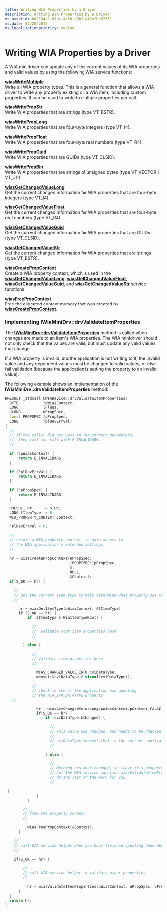 ```yaml
---
title: Writing WIA Properties by a Driver
description: Writing WIA Properties by a Driver
ms.assetid: 6d2164ac-0fbc-4ecb-b3bf-a46efbe07f51
ms.date: 04/20/2017
ms.localizationpriority: medium
---
```


# Writing WIA Properties by a Driver





A WIA minidriver can update any of the current values of its WIA properties and valid values by using the following WIA service functions:

<a href="" id="wiaswritemultiple"></a>[**wiasWriteMultiple**](https://msdn.microsoft.com/library/windows/hardware/ff549475)  
Write all WIA property types. This is a general function that allows a WIA driver to write any property existing on a WIA item, including custom properties. It can be used to write to multiple properties per call.

<a href="" id="wiaswritepropstr"></a>[**wiasWritePropStr**](https://msdn.microsoft.com/library/windows/hardware/ff549525)  
Write WIA properties that are strings (type VT\_BSTR).

<a href="" id="wiaswriteproplong"></a>[**wiasWritePropLong**](https://msdn.microsoft.com/library/windows/hardware/ff549515)  
Write WIA properties that are four-byte integers (type VT\_I4).

<a href="" id="wiaswritepropfloat"></a>[**wiasWritePropFloat**](https://msdn.microsoft.com/library/windows/hardware/ff549507)  
Write WIA properties that are four-byte real numbers (type VT\_R4).

<a href="" id="wiaswritepropguid"></a>[**wiasWritePropGuid**](https://msdn.microsoft.com/library/windows/hardware/ff549512)  
Write WIA properties that are GUIDs (type VT\_CLSID).

<a href="" id="wiaswritepropbin"></a>[**wiasWritePropBin**](https://msdn.microsoft.com/library/windows/hardware/ff549500)  
Write WIA properties that are strings of unsigned bytes (type VT\_VECTOR | VT\_UI1).

<a href="" id="wiasgetchangedvaluelong"></a>[**wiasGetChangedValueLong**](https://msdn.microsoft.com/library/windows/hardware/ff549214)  
Get the current changed information for WIA properties that are four-byte integers (type VT\_I4).

<a href="" id="wiasgetchangedvaluefloat"></a>[**wiasGetChangedValueFloat**](https://msdn.microsoft.com/library/windows/hardware/ff549200)  
Get the current changed information for WIA properties that are four-byte real numbers (type VT\_R4).

<a href="" id="wiasgetchangedvalueguid"></a>[**wiasGetChangedValueGuid**](https://msdn.microsoft.com/library/windows/hardware/ff549211)  
Get the current changed information for WIA properties that are GUIDs (type VT\_CLSID).

<a href="" id="wiasgetchangedvaluestr"></a>[**wiasGetChangedValueStr**](https://msdn.microsoft.com/library/windows/hardware/ff549219)  
Get the current changed information for WIA properties that are strings (type VT\_BSTR).

<a href="" id="wiascreatepropcontext"></a>[**wiasCreatePropContext**](https://msdn.microsoft.com/library/windows/hardware/ff549167)  
Create a WIA property context, which is used in the [**wiasGetChangedValueLong**](https://msdn.microsoft.com/library/windows/hardware/ff549214), [**wiasGetChangedValueFloat**](https://msdn.microsoft.com/library/windows/hardware/ff549200), [**wiasGetChangedValueGuid**](https://msdn.microsoft.com/library/windows/hardware/ff549211), and [**wiasGetChangedValueStr**](https://msdn.microsoft.com/library/windows/hardware/ff549219) service functions.

<a href="" id="wiasfreepropcontext"></a>[**wiasFreePropContext**](https://msdn.microsoft.com/library/windows/hardware/ff549195)  
Free the allocated context memory that was created by [**wiasCreatePropContext**](https://msdn.microsoft.com/library/windows/hardware/ff549167).

### <a href="" id="implementing-iwiaminidrv-drvvalidateitemproperties"></a>Implementing IWiaMiniDrv::drvValidateItemProperties

The [**IWiaMiniDrv::drvValidateItemProperties**](https://msdn.microsoft.com/library/windows/hardware/ff545017) method is called when changes are made to an item's WIA properties. The WIA minidriver should not only check that the values are valid, but must update any valid values that change.

If a WIA property is invalid, andthe application is not writing to it, the invalid value and any dependent values must be changed to valid values, or else fail validation (because the application is setting the property to an invalid value).

The following example shows an implementation of the **IWiaMiniDrv::drvValidateItemProperties** method:

```cpp
HRESULT _stdcall CWIADevice::drvValidateItemProperties(
  BYTE           *pWiasContext,
  LONG           lFlags,
  ULONG          nPropSpec,
  const PROPSPEC *pPropSpec,
  LONG           *plDevErrVal)
{
  //
  // If the caller did not pass in the correct parameters,
  //  then fail the call with E_INVALIDARG.
  //

  if (!pWiasContext) {
      return E_INVALIDARG;
  }

  if (!plDevErrVal) {
      return E_INVALIDARG;
  }

  if (!pPropSpec) {
      return E_INVALIDARG;
  }

  HRESULT hr      = S_OK;
  LONG lItemType  = 0;
  WIA_PROPERTY_CONTEXT Context;

  *plDevErrVal = 0;

  //
  // create a WIA property context, to gain access to
  // the WIA application's intended settings.
  //

  hr = wiasCreatePropContext(nPropSpec,
                             (PROPSPEC*)pPropSpec,
                             0,
                             NULL,
                             &Context);
  if(S_OK == hr) {

    //
    // get the current item type to help determine what property set to validate
    //

      hr = wiasGetItemType(pWiasContext, &lItemType);
      if (S_OK == hr) {
          if (lItemType & WiaItemTypeRoot) {

            //
            //  validate root item properties here
            //

        } else {

            //
            // validate item properties here
            //

              WIAS_CHANGED_VALUE_INFO cviDataType;
              memset(&cviDataType,0,sizeof(cviDataType));

            //
            // check to see if the application was updating
            // the WIA_IPA_DATATYPE property
   //

              hr = wiasGetChangedValueLong(pWiasContext,pContext,FALSE,WIA_IPA_DATATYPE,&cviDataType);
              if(S_OK == hr) {
                  if (cviDataType.bChanged) {

                    //
                    // This value was changed, and needs to be checked
                    //
                    // cviDataType.Current.lVal is the current application setting.
                    //

                  } else {

                    //
                    // Nothing has been changed, so leave this property alone.
                    // Let the WIA service function wiasValidateItemProperties
                    // do the rest of the work for you.
                    //

 }
              }
          }

        //
        // free the property context
        //

          wiasFreePropContext(&Context);
      }

    //
    // call WIA service helper when you have finished updating dependent values
    //

    if(S_OK == hr) {

        //
        // call WIA service helper to validate other properties
        //

          hr = wiasValidateItemProperties(pWiasContext, nPropSpec, pPropSpec);
      }
  }
  return hr;
}
```

 

 




